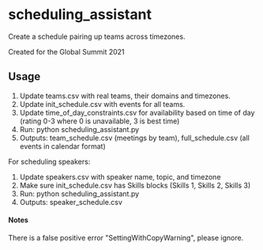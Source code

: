 # scheduling_assistant

Create a schedule pairing up teams across timezones.

Created for the Global Summit 2021



## Usage
  1. Update teams.csv with real teams, their domains and timezones. 
  2. Update init_schedule.csv with events for all teams.
  3. Update time_of_day_constraints.csv for availability based on time of day (rating 0-3 where 0 is unavailable, 3 is best time)
  4. Run: python scheduling_assistant.py 
  5. Outputs: team_schedule.csv (meetings by team), full_schedule.csv (all events in calendar format)
  
  For scheduling speakers:
  1. Update speakers.csv with speaker name, topic, and timezone
  2. Make sure init_schedule.csv has Skills blocks (Skills 1, Skills 2, Skills 3)
  3. Run: python scheduling_assistant.py
  4. Outputs: speaker_schedule.csv 

#### Notes
There is a false positive error "SettingWithCopyWarning", please ignore.
